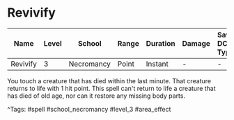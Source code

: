 # Revivify

| Name | Level | School | Range | Duration | Damage | Save DC & Type |
|------|-------|--------|-------|----------|--------|----------------|
| Revivify | 3 | Necromancy | Point | Instant | - | - |

You touch a creature that has died within the last minute. That creature returns to life with 1 hit point. This spell can't return to life a creature that has died of old age, nor can it restore any missing body parts.

^Tags: #spell #school_necromancy #level_3 #area_effect
